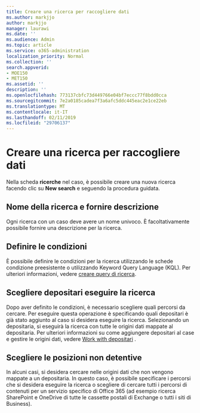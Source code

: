 ```yaml
---
title: Creare una ricerca per raccogliere dati
ms.author: markjjo
author: markjjo
manager: laurawi
ms.date: ''
ms.audience: Admin
ms.topic: article
ms.service: o365-administration
localization_priority: Normal
ms.collection: ''
search.appverid:
- MOE150
- MET150
ms.assetid: ''
description: ''
ms.openlocfilehash: 773137cbfc73d449766e04bf7eccc77f8bdd0cca
ms.sourcegitcommit: 7e2a0185cadea7f3a6afc5ddc445eac2e1ce22eb
ms.translationtype: MT
ms.contentlocale: it-IT
ms.lasthandoff: 02/11/2019
ms.locfileid: "29706137"
---
```

# <a name="create-a-search-to-collect-data"></a>Creare una ricerca per raccogliere dati

Nella scheda **ricerche** nel caso, è possibile creare una nuova ricerca facendo clic su **New search** e seguendo la procedura guidata.

## <a name="name-your-search-and-give-description"></a>Nome della ricerca e fornire descrizione

Ogni ricerca con un caso deve avere un nome univoco. È facoltativamente possibile fornire una descrizione per la ricerca. 

## <a name="define-your-conditions"></a>Definire le condizioni

È possibile definire le condizioni per la ricerca utilizzando le schede condizione preesistente o utilizzando Keyword Query Language (KQL). Per ulteriori informazioni, vedere [creare query di ricerca](building-search-queries.md).

## <a name="choose-the-custodians-to-search-from"></a>Scegliere depositari eseguire la ricerca

Dopo aver definito le condizioni, è necessario scegliere quali percorsi da cercare. Per eseguire questa operazione è specificando quali depositari è già stato aggiunto al caso si desidera eseguire la ricerca. Selezionando un depositaria, si eseguirà la ricerca con tutte le origini dati mappate al depositaria. Per ulteriori informazioni su come aggiungere depositari al case e gestire le origini dati, vedere [Work with depositari](managing-custodians.md) .

## <a name="choose-non-custodial-locations"></a>Scegliere le posizioni non detentive

In alcuni casi, si desidera cercare nelle origini dati che non vengono mappate a un depositaria. In questo caso, è possibile specificare i percorsi che si desidera eseguire la ricerca o scegliere di cercare tutti i percorsi di contenuti per un servizio specifico di Office 365 (ad esempio ricerca SharePoint e OneDrive di tutte le cassette postali di Exchange o tutti i siti di Business).